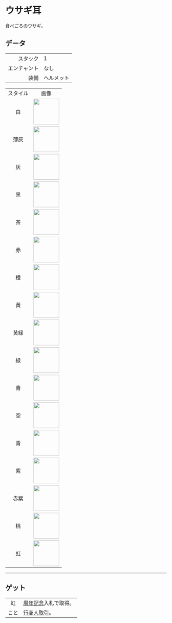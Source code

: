 # ウサギ耳
食べごろのウサギ。

## データ
<table>
    <tr><td align="end">スタック</td><td>1</td></tr>
    <tr><td align="end">エンチャント</td><td>なし</td></tr>
    <tr><td align="end">装備</td><td>ヘルメット</td></tr>
</table>
<table>
    <tr><td align="center">スタイル</td><td align="center">画像</td></tr>
    <tr><td align="center">白</td><td><img src="https://i.imgur.com/EPyLBrn.png" height="80"/></td></tr>
    <tr><td align="center">薄灰</td><td><img src="https://i.imgur.com/tiEsLuK.png" height="80"/></td></tr>
    <tr><td align="center">灰</td><td><img src="https://i.imgur.com/hF8ikhm.png" height="80"/></td></tr>
    <tr><td align="center">黑</td><td><img src="https://i.imgur.com/5CXBm9g.png" height="80"/></td></tr>
    <tr><td align="center">茶</td><td><img src="https://i.imgur.com/J3iOi5s.png" height="80"/></td></tr>
    <tr><td align="center">赤</td><td><img src="https://i.imgur.com/hvIbmbR.png" height="80"/></td></tr>
    <tr><td align="center">橙</td><td><img src="https://i.imgur.com/yndwOj4.png" height="80"/></td></tr>
    <tr><td align="center">黃</td><td><img src="https://i.imgur.com/hN1m98y.png" height="80"/></td></tr>
    <tr><td align="center">黄緑</td><td><img src="https://i.imgur.com/lUWgG3e.png" height="80"/></td></tr>
    <tr><td align="center">緑</td><td><img src="https://i.imgur.com/mpCdZi5.png" height="80"/></td></tr>
    <tr><td align="center">青</td><td><img src="https://i.imgur.com/EEe4LDb.png" height="80"/></td></tr>
    <tr><td align="center">空</td><td><img src="https://i.imgur.com/QgZgxTK.png" height="80"/></td></tr>
    <tr><td align="center">青</td><td><img src="https://i.imgur.com/gnmKlmj.png" height="80"/></td></tr>
    <tr><td align="center">紫</td><td><img src="https://i.imgur.com/9d8uxjR.png" height="80"/></td></tr>
    <tr><td align="center">赤紫</td><td><img src="https://i.imgur.com/ZgR6tAP.png" height="80"/></td></tr>
    <tr><td align="center">桃</td><td><img src="https://i.imgur.com/brW4b3k.png" height="80"/></td></tr>
    <tr><td align="center">虹</td><td><img src="https://i.imgur.com/D3eGjbH.gif" height="80"/></td></tr>
</table>

---

## ゲット
<table>
    <tr>
        <td align="center">虹</td>
        <td><a href="../feature/anniversary.md">周年記念</a>入札で取得。</td>
    </tr>
    <tr>
        <td align="center">こと</td>
        <td><a href="../feature/enhanced_wandering_trader.md">行商人取引</a>。</td>
    </tr>
</table>